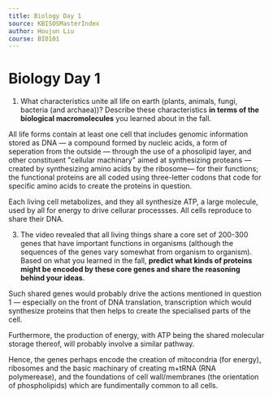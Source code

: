 ```yaml
---
title: Biology Day 1
source: KBISOSMasterIndex
author: Houjun Liu
course: BIO101
---
```


# Biology Day 1

1.  What characteristics unite all life on earth (plants, animals, fungi, bacteria (and archaea))? Describe these characteristics **in terms of the biological macromolecules** you learned about in the fall.

All life forms contain at least one cell that includes genomic information stored as DNA — a compound formed by nucleic acids, a form of seperation from the outside — through the use of a phosolipid layer, and other constituent "cellular machinary" aimed at synthesizing proteans — created by synthesizing amino acids by the ribosome— for their functions; the functional proteins are all coded using three-letter codons that code for specific amino acids to create the proteins in question.

Each living cell metabolizes, and they all synthesize ATP, a large molecule, used by all for energy to drive cellurar processses. All cells reproduce to share their DNA.

3.  The video revealed that all living things share a core set of 200-300 genes that have important functions in organisms (although the sequences of the genes vary somewhat from organism to organism). Based on what you learned in the fall, **predict what kinds of proteins might be encoded by these core genes and share the reasoning behind your ideas**.

Such shared genes would probably drive the actions mentioned in question 1 — especially on the front of DNA translation, transcription which would synthesize proteins that then helps to create the specialised parts of the cell.

Furthermore, the production of energy, with ATP being the shared molecular storage thereof, will probably involve a similar pathway.

Hence, the genes perhaps encode the creation of mitocondria (for energy), ribosomes and the basic machinary of creating m+tRNA (RNA polymerease), and the foundations of cell wall/membranes (the orientation of phospholipids) which are fundimentally common to all cells.